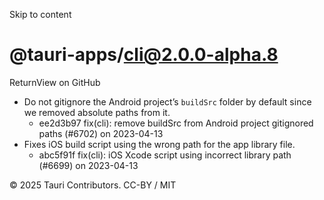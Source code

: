 Skip to content
# @tauri-apps/cli@2.0.0-alpha.8
ReturnView on GitHub
  * Do not gitignore the Android project’s `buildSrc` folder by default since we removed absolute paths from it. 
    * ee2d3b97 fix(cli): remove buildSrc from Android project gitignored paths (#6702) on 2023-04-13
  * Fixes iOS build script using the wrong path for the app library file. 
    * abc5f91f fix(cli): iOS Xcode script using incorrect library path (#6699) on 2023-04-13


© 2025 Tauri Contributors. CC-BY / MIT
